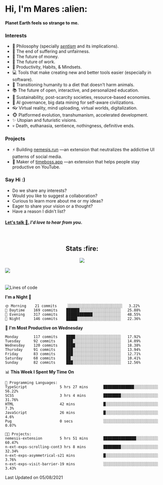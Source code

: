 <h1>Hi, I'm Mares :alien:</h1>

#### Planet Earth feels so strange to me.

### **Interests**

- 🌊 Philosophy (specially [_sentism_][sentismmedium] and its implications).
- 🎯 The end of suffering and unfairness.
- 💸 The future of money.
- 💼 The future of work.
- 🧠 Productivity, Habits, & Mindsets.
- 💻 Tools that make creating new and better tools easier (especially in software).
- 🥗 Transitioning humanity to a diet that doesn't harm animals.
- 📚 The future of open, interactive, and personalized education.
- 🌱 Sustainability, post-scarcity societies, resource-based economies.
- 🤖 AI governance, big data mining for self-aware civilizations.
- 👓 Virtual reality, mind uploading, virtual worlds, digitalization.
- 🐵 Platformed evolution, transhumanism, accelerated development.
- ✨ Utopian and futuristic visions.
- 💀 Death, euthanasia, sentience, nothingness, definitive ends.


### **Projects**

- ⚡ Building [nemesis.run](https://nemesis.run) —an extension that neutralizes the addictive UI patterns of social media.
- 💎 Maker of [timeboss.app](https://timeboss.app) —an extension that helps people stay productive on YouTube.


### **Say Hi :)**

- Do we share any interests?
- Would you like to suggest a collaboration?
- Curious to learn more about me or my ideas?
- Eager to share your vision or a thought?
- Have a reason I didn't list?

#### [Let's talk :wave:.](mailto:mareszhar@gmail.com) _I'd love to hear from you_.

[sentismmedium]: https://medium.com/@mareszhar/born-a-prisoner-a-reflection-about-life-its-struggles-and-a-plan-to-escape-d8566ce9b026

<br>

<h2 align="center">Stats :fire:</h2>

<div align="center">
  <img src="https://github-readme-streak-stats.herokuapp.com?user=mareszhar&theme=black-ice&hide_border=true&stroke=FFFFFF15&ring=DF8FFE&fire=DF8FFE&currStreakLabel=DF8FFE&background=1A232A&currStreakNum=86FFAB">
</div>

<!-- Add or remove this: &dates=B1AAB3FF at the end of the streak stats URL if they get bugged and aren't updating -->

<br>

<img src="https://activity-graph.herokuapp.com/graph?username=mareszhar&theme=nord&bg_color=00000000&color=979797&line=DF8FFE&point=00000000&area=true&hide_border=true">

<br>

<h1></h1>

<!--START_SECTION:waka-->
![Lines of code](https://img.shields.io/badge/From%20Hello%20World%20I%27ve%20Written-103463%20lines%20of%20code-blue)

**I'm a Night 🦉** 

```text
🌞 Morning    21 commits     ░░░░░░░░░░░░░░░░░░░░░░░░░   3.22% 
🌆 Daytime    169 commits    ██████░░░░░░░░░░░░░░░░░░░   25.88% 
🌃 Evening    317 commits    ████████████░░░░░░░░░░░░░   48.55% 
🌙 Night      146 commits    █████░░░░░░░░░░░░░░░░░░░░   22.36%

```
📅 **I'm Most Productive on Wednesday** 

```text
Monday       117 commits    ████░░░░░░░░░░░░░░░░░░░░░   17.92% 
Tuesday      92 commits     ███░░░░░░░░░░░░░░░░░░░░░░   14.09% 
Wednesday    120 commits    ████░░░░░░░░░░░░░░░░░░░░░   18.38% 
Thursday     91 commits     ███░░░░░░░░░░░░░░░░░░░░░░   13.94% 
Friday       83 commits     ███░░░░░░░░░░░░░░░░░░░░░░   12.71% 
Saturday     68 commits     ██░░░░░░░░░░░░░░░░░░░░░░░   10.41% 
Sunday       82 commits     ███░░░░░░░░░░░░░░░░░░░░░░   12.56%

```


📊 **This Week I Spent My Time On** 

```text
💬 Programming Languages: 
TypeScript               5 hrs 27 mins       ██████████████░░░░░░░░░░░   56.22% 
SCSS                     3 hrs 4 mins        ████████░░░░░░░░░░░░░░░░░   31.76% 
HTML                     42 mins             █░░░░░░░░░░░░░░░░░░░░░░░░   7.3% 
JavaScript               26 mins             █░░░░░░░░░░░░░░░░░░░░░░░░   4.6% 
Pug                      0 secs              ░░░░░░░░░░░░░░░░░░░░░░░░░   0.07%

🐱‍💻 Projects: 
nemesis-extension        5 hrs 51 mins       ███████████████░░░░░░░░░░   60.47% 
n-ext-exps-scrolling-cont3 hrs 8 mins        ████████░░░░░░░░░░░░░░░░░   32.34% 
n-ext-exps-asymmetrical-s21 mins             █░░░░░░░░░░░░░░░░░░░░░░░░   3.76% 
n-ext-exps-visit-barrier-19 mins             ░░░░░░░░░░░░░░░░░░░░░░░░░   3.43%

```


 Last Updated on 05/08/2021
<!--END_SECTION:waka-->

